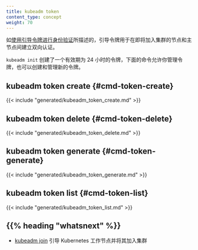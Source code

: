 ```yaml
---
title: kubeadm token
content_type: concept
weight: 70
---
```




如[使用引导令牌进行身份验证](/zh-cn/docs/reference/access-authn-authz/bootstrap-tokens/)所描述的，引导令牌用于在即将加入集群的节点和主节点间建立双向认证。


`kubeadm init` 创建了一个有效期为 24 小时的令牌，下面的命令允许你管理令牌，也可以创建和管理新的令牌。



## kubeadm token create {#cmd-token-create}
{{< include "generated/kubeadm_token_create.md" >}}

## kubeadm token delete {#cmd-token-delete}
{{< include "generated/kubeadm_token_delete.md" >}}

## kubeadm token generate {#cmd-token-generate}
{{< include "generated/kubeadm_token_generate.md" >}}

## kubeadm token list {#cmd-token-list}
{{< include "generated/kubeadm_token_list.md" >}}


## {{% heading "whatsnext" %}}

* [kubeadm join](/zh-cn/docs/reference/setup-tools/kubeadm/kubeadm-join/) 引导 Kubernetes 工作节点并将其加入集群
